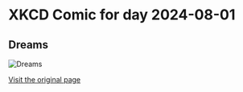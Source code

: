 
# XKCD Comic for day 2024-08-01

## Dreams

![Dreams](https://imgs.xkcd.com/comics/dreams.png "In Connor's second thesis it is stated 'There is no fate but what we make for ourselves.'  Does the routine destroy our creativity or do we lose creativity and fall into the routine?  Anyway, who's up for a road trip!")

[Visit the original page](https://xkcd.com/137/)
